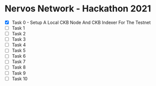 # Nervos Network - Hackathon 2021
- [x] Task 0 - Setup A Local CKB Node And CKB Indexer For The Testnet
- [ ] Task 1
- [ ] Task 2
- [ ] Task 3
- [ ] Task 4
- [ ] Task 5
- [ ] Task 6
- [ ] Task 7
- [ ] Task 8
- [ ] Task 9
- [ ] Task 10
